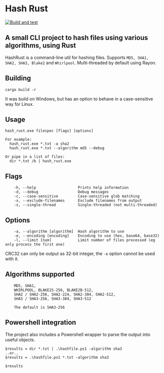 # Hash Rust

[![Build and test](https://github.com/lookbusy1344/HashRust/actions/workflows/rust.yml/badge.svg)](https://github.com/lookbusy1344/HashRust/actions/workflows/rust.yml)

## A small CLI project to hash files using various algorithms, using Rust

HashRust is a command-line util for hashing files. Supports `MD5, SHA1, SHA2, SHA3, Blake2` and `Whirlpool`.
Multi-threaded by default using Rayon.


## Building

```cargo build -r```

It was build on Windows, but has an option to behave in a case-sensitive way for Linux.

## Usage

```
hash_rust.exe filespec [flags] [options]

For example:
  hash_rust.exe *.txt -a sha2
  hash_rust.exe *.txt --algorithm md5 --debug

Or pipe in a list of files:
  dir *.txt /b | hash_rust.exe
```

## Flags

```
    -h, --help                   Prints help information
    -d, --debug                  Debug messages
    -c, --case-sensitive         Case-sensitive glob matching
    -x, --exclude-filenames      Exclude filenames from output
    -s, --single-thread          Single-threaded (not multi-threaded)
```

## Options

```
    -a, --algorithm [algorithm]  Hash algorithm to use
    -e, --encoding [encoding]    Encoding to use (hex, base64, base32)
    -l, --limit [num]            Limit number of files processed (eg only process the first one)
```

CRC32 can only be output as 32-bit integer, the `-e` option cannot be used with it.

## Algorithms supported

```
    MD5, SHA1,
    WHIRLPOOL, BLAKE2S-256, BLAKE2B-512,
    SHA2 / SHA2-256, SHA2-224, SHA2-384, SHA2-512, 
    SHA3 / SHA3-256, SHA3-384, SHA3-512

    The default is SHA3-256
```

## Powershell integration

The project also includes a Powershell wrapper to parse the output into useful objects.

```
$results = dir *.txt | .\hashfile.ps1 -algorithm sha3
..or..
$results = .\hashfile.ps1 *.txt -algorithm sha3

$results
```
